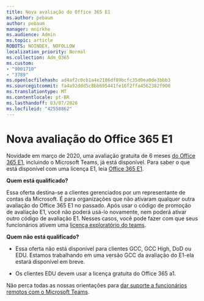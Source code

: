 ```yaml
---
title: Nova avaliação do Office 365 E1
ms.author: pebaum
author: pebaum
manager: mnirkhe
ms.audience: Admin
ms.topic: article
ROBOTS: NOINDEX, NOFOLLOW
localization_priority: Normal
ms.collection: Adm_O365
ms.custom:
- "9001710"
- "3789"
ms.openlocfilehash: ad4af2c0cb1a4e2186df89bcfc35d0ea0de3bbb3
ms.sourcegitcommit: fa4a92ddd5c8bb695441fe16f2ffa4562382f900
ms.translationtype: MT
ms.contentlocale: pt-BR
ms.lasthandoff: 03/07/2020
ms.locfileid: "42558862"
---
```

# <a name="new-office-365-e1-trial"></a>Nova avaliação do Office 365 E1

Novidade em março de 2020, uma avaliação gratuita de 6 meses [do Office 365 E1](https://docs.microsoft.com/MicrosoftTeams/e1-trial-license), incluindo o Microsoft Teams, já está disponível. Para saber o que está disponível com uma licença E1, leia [Office 365 E1](https://www.microsoft.com/microsoft-365/business/office-365-enterprise-e1-business-software).

**Quem está qualificado?**

Essa oferta destina-se a clientes gerenciados por um representante de contas da Microsoft. É para organizações que não ativaram qualquer outra avaliação do Office 365 E1 no passado. Após usar o código de promoção de avaliação E1, você não poderá usá-lo novamente, nem poderá ativar outro código de avaliação E1. Nesses casos, você pode fazer com que seus funcionários ativem uma [licença exploratório do teams](https://docs.microsoft.com/MicrosoftTeams/teams-exploratory).

**Quem não está qualificado?**

- Essa oferta não está disponível para clientes GCC, GCC High, DoD ou EDU. Estamos trabalhando em uma versão GCC da avaliação do E1-ela estará disponível em breve.

 - Os clientes EDU devem usar a licença gratuita do Office 365 a1.

Não perca todas as nossas orientações para [dar suporte a funcionários remotos com o Microsoft Teams](https://docs.microsoft.com/MicrosoftTeams/support-remote-work-with-teams).

